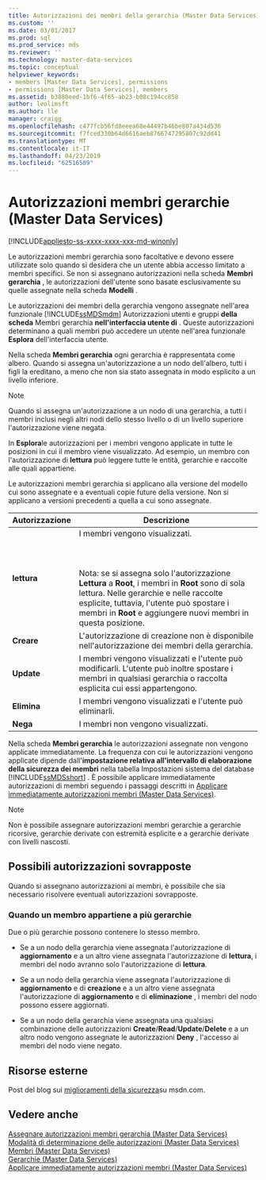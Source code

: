 ```yaml
---
title: Autorizzazioni dei membri della gerarchia (Master Data Services) | Microsoft Docs
ms.custom: ''
ms.date: 03/01/2017
ms.prod: sql
ms.prod_service: mds
ms.reviewer: ''
ms.technology: master-data-services
ms.topic: conceptual
helpviewer_keywords:
- members [Master Data Services], permissions
- permissions [Master Data Services], members
ms.assetid: b3880eed-1bf6-4f65-ab23-b08c194cc858
author: leolimsft
ms.author: lle
manager: craigg
ms.openlocfilehash: c477fcb56fd8eeea68e44497b46be807a434d536
ms.sourcegitcommit: f7fced330b64d6616aeb8766747295807c92dd41
ms.translationtype: MT
ms.contentlocale: it-IT
ms.lasthandoff: 04/23/2019
ms.locfileid: "62516509"
---
```

# <a name="hierarchy-member-permissions-master-data-services"></a>Autorizzazioni membri gerarchie (Master Data Services)

[!INCLUDE[appliesto-ss-xxxx-xxxx-xxx-md-winonly](../includes/appliesto-ss-xxxx-xxxx-xxx-md-winonly.md)]

  Le autorizzazioni membri gerarchia sono facoltative e devono essere utilizzate solo quando si desidera che un utente abbia accesso limitato a membri specifici. Se non si assegnano autorizzazioni nella scheda **Membri gerarchia** , le autorizzazioni dell'utente sono basate esclusivamente su quelle assegnate nella scheda **Modelli** .  
  
 Le autorizzazioni dei membri della gerarchia vengono assegnate nell'area funzionale [!INCLUDE[ssMDSmdm](../includes/ssmdsmdm-md.md)] Autorizzazioni utenti e gruppi **della scheda** Membri gerarchia **nell'interfaccia utente di** . Queste autorizzazioni determinano a quali membri può accedere un utente nell'area funzionale **Esplora** dell'interfaccia utente.  
  
 Nella scheda **Membri gerarchia** ogni gerarchia è rappresentata come albero. Quando si assegna un'autorizzazione a un nodo dell'albero, tutti i figli la ereditano, a meno che non sia stato assegnata in modo esplicito a un livello inferiore.  
  
> [!NOTE]  
>  Quando si assegna un'autorizzazione a un nodo di una gerarchia, a tutti i membri inclusi negli altri nodi dello stesso livello o di un livello superiore l'autorizzazione viene negata.  
  
 In **Esplora**le autorizzazioni per i membri vengono applicate in tutte le posizioni in cui il membro viene visualizzato. Ad esempio, un membro con l'autorizzazione di **lettura** può leggere tutte le entità, gerarchie e raccolte alle quali appartiene.  
  
 Le autorizzazioni membri gerarchia si applicano alla versione del modello cui sono assegnate e a eventuali copie future della versione. Non si applicano a versioni precedenti a quella a cui sono assegnate.  
  
|Autorizzazione|Descrizione|  
|----------------|-----------------|  
|**lettura**|I membri vengono visualizzati.<br /><br /> <br /><br /> Nota: se si assegna solo l'autorizzazione **Lettura** a **Root**, i membri in **Root** sono di sola lettura. Nelle gerarchie e nelle raccolte esplicite, tuttavia, l'utente può spostare i membri in **Root** e aggiungere nuovi membri in questa posizione.|  
|**Creare**|L'autorizzazione di creazione non è disponibile nell'autorizzazione dei membri della gerarchia.|  
|**Update**|I membri vengono visualizzati e l'utente può modificarli. L'utente può inoltre spostare i membri in qualsiasi gerarchia o raccolta esplicita cui essi appartengono.|  
|**Elimina**|I membri vengono visualizzati e l'utente può eliminarli.|  
|**Nega**|I membri non vengono visualizzati.|  
  
 Nella scheda **Membri gerarchia** le autorizzazioni assegnate non vengono applicate immediatamente. La frequenza con cui le autorizzazioni vengono applicate dipende dall'**impostazione relativa all'intervallo di elaborazione della sicurezza dei membri** nella tabella Impostazioni sistema del database [!INCLUDE[ssMDSshort](../includes/ssmdsshort-md.md)] . È possibile applicare immediatamente autorizzazioni di membri seguendo i passaggi descritti in [Applicare immediatamente autorizzazioni membri &#40;Master Data Services&#41;](../master-data-services/immediately-apply-member-permissions-master-data-services.md).  
  
> [!NOTE]  
>  Non è possibile assegnare autorizzazioni membri gerarchie a gerarchie ricorsive, gerarchie derivate con estremità esplicite e a gerarchie derivate con livelli nascosti.  
  
## <a name="possible-overlapping-permissions"></a>Possibili autorizzazioni sovrapposte  
 Quando si assegnano autorizzazioni ai membri, è possibile che sia necessario risolvere eventuali autorizzazioni sovrapposte.  
  
### <a name="when-a-member-belongs-to-multiple-hierarchies"></a>Quando un membro appartiene a più gerarchie  
 Due o più gerarchie possono contenere lo stesso membro.  
  
-   Se a un nodo della gerarchia viene assegnata l'autorizzazione di **aggiornamento** e a un altro viene assegnata l'autorizzazione di **lettura**, i membri del nodo avranno solo l'autorizzazione di **lettura**.  
  
-   Se a un nodo della gerarchia viene assegnata l'autorizzazione di **aggiornamento** e di **creazione** e a un altro viene assegnata l'autorizzazione di **aggiornamento** e di **eliminazione** , i membri del nodo possono essere aggiornati.  
  
-   Se a un nodo della gerarchia viene assegnata una qualsiasi combinazione delle autorizzazioni **Create**/**Read**/**Update**/**Delete** e a un altro nodo vengono assegnate le autorizzazioni **Deny** , l'accesso ai membri del nodo viene negato.  
  
## <a name="external-resources"></a>Risorse esterne  
 Post del blog sui [miglioramenti della sicurezza](https://go.microsoft.com/fwlink/p/?LinkId=615376)su msdn.com.  
  
## <a name="see-also"></a>Vedere anche  
 [Assegnare autorizzazioni membri gerarchia &#40;Master Data Services&#41;](../master-data-services/assign-hierarchy-member-permissions-master-data-services.md)   
 [Modalità di determinazione delle autorizzazioni &#40;Master Data Services&#41;](../master-data-services/how-permissions-are-determined-master-data-services.md)   
 [Membri &#40;Master Data Services&#41;](../master-data-services/members-master-data-services.md)   
 [Gerarchie &#40;Master Data Services&#41;](../master-data-services/hierarchies-master-data-services.md)   
 [Applicare immediatamente autorizzazioni membri &#40;Master Data Services&#41;](../master-data-services/immediately-apply-member-permissions-master-data-services.md)  
  
  
